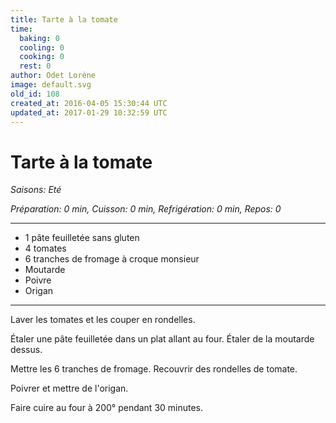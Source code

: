 ```yaml
---
title: Tarte à la tomate
time:
  baking: 0
  cooling: 0
  cooking: 0
  rest: 0
author: Odet Lorène
image: default.svg
old_id: 108
created_at: 2016-04-05 15:30:44 UTC
updated_at: 2017-01-29 10:32:59 UTC
---
```


# Tarte à la tomate



*Saisons: Eté*

*Préparation: 0 min, Cuisson: 0 min, Refrigération: 0 min, Repos: 0*

---

- 1 pâte feuilletée sans gluten
- 4 tomates
- 6 tranches de fromage à croque monsieur
- Moutarde
- Poivre
- Origan

---

Laver les tomates et les couper en rondelles.

Étaler une pâte feuilletée dans un plat allant au four. Étaler de la moutarde dessus.

Mettre les 6 tranches de fromage. Recouvrir des rondelles de tomate.

Poivrer et mettre de l'origan.

Faire cuire au four à 200° pendant 30 minutes.
